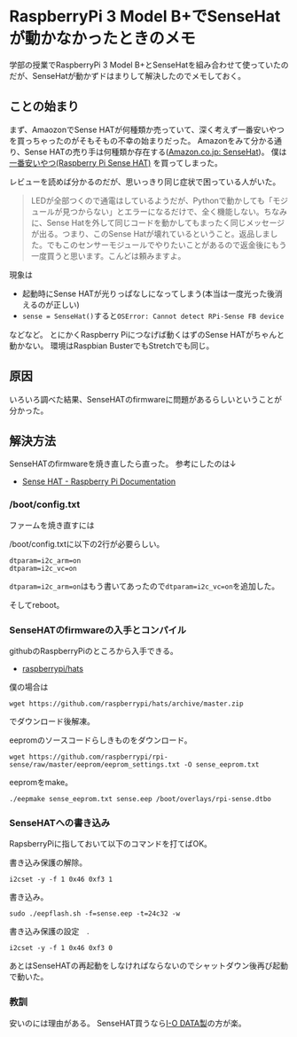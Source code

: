 # RaspberryPi 3 Model B+でSenseHatが動かなかったときのメモ

学部の授業でRaspberryPi 3 Model B+とSenseHatを組み合わせて使っていたのだが、SenseHatが動かずドはまりして解決したのでメモしておく。

## ことの始まり

まず、AmaozonでSense HATが何種類か売っていて、深く考えず一番安いやつを買っちゃったのがそもそもの不幸の始まりだった。
Amazonをみて分かる通り、Sense HATの売り手は何種類か存在する([Amazon.co.jp: SenseHat](https://www.amazon.co.jp/s?k=SenseHat&__mk_ja_JP=%E3%82%AB%E3%82%BF%E3%82%AB%E3%83%8A&ref=nb_sb_noss_2))。
僕は
[一番安いやつ(Raspberry Pi Sense HAT)](https://www.amazon.co.jp/dp/B014N3RAUC)
を買ってしまった。

レビューを読めば分かるのだが、思いっきり同じ症状で困っている人がいた。

> LEDが全部つくので通電はしているようだが、Pythonで動かしても「モジュールが見つからない」とエラーになるだけで、全く機能しない。ちなみに、Sense Hatを外して同じコードを動かしてもまったく同じメッセージが出る。つまり、このSense Hatが壊れているということ。返品しました。でもこのセンサーモジュールでやりたいことがあるので返金後にもう一度買うと思います。こんどは頼みますよ。

現象は
* 起動時にSense HATが光りっぱなしになってしまう(本当は一度光った後消えるのが正しい)
* ```sense = SenseHat()```すると```OSError: Cannot detect RPi-Sense FB device```

などなど。
とにかくRaspberry Piにつなげば動くはずのSense HATがちゃんと動かない。
環境はRaspbian BusterでもStretchでも同じ。

## 原因

いろいろ調べた結果、SenseHATのfirmwareに問題があるらしいということが分かった。

## 解決方法

SenseHATのfirmwareを焼き直したら直った。
参考にしたのは↓
* [Sense HAT - Raspberry Pi Documentation](https://www.raspberrypi.org/documentation/hardware/sense-hat/)

### /boot/config.txt

ファームを焼き直すには

/boot/config.txtに以下の2行が必要らしい。

```
dtparam=i2c_arm=on
dtparam=i2c_vc=on
```

```dtparam=i2c_arm=on```はもう書いてあったので```dtparam=i2c_vc=on```を追加した。

そしてreboot。

### SenseHATのfirmwareの入手とコンパイル

githubのRaspberryPiのところから入手できる。
* [raspberrypi/hats](https://github.com/raspberrypi/hats/)

僕の場合は
```
wget https://github.com/raspberrypi/hats/archive/master.zip
```
でダウンロード後解凍。

eepromのソースコードらしきものをダウンロード。

```
wget https://github.com/raspberrypi/rpi-sense/raw/master/eeprom/eeprom_settings.txt -O sense_eeprom.txt
```

eepromをmake。

```
./eepmake sense_eeprom.txt sense.eep /boot/overlays/rpi-sense.dtbo
```

### SenseHATへの書き込み

RapsberryPiに指しておいて以下のコマンドを打てばOK。

書き込み保護の解除。
```
i2cset -y -f 1 0x46 0xf3 1
```

書き込み。
```
sudo ./eepflash.sh -f=sense.eep -t=24c32 -w
```

書き込み保護の設定　.
```
i2cset -y -f 1 0x46 0xf3 0
```

あとはSenseHATの再起動をしなければならないのでシャットダウン後再び起動で動いた。

### 教訓

安いのには理由がある。
SenseHAT買うなら[I-O DATA製](https://www.amazon.co.jp/dp/B01N3AARYT)の方が楽。
